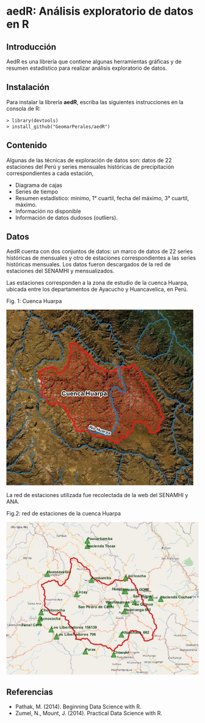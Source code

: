 # **aedR: Análisis exploratorio de datos en R**

## Introducción

AedR es una librería que contiene algunas herramientas gráficas y de resumen estadístico para realizar análisis exploratorio de datos.

## Instalación

Para instalar la librería **aedR**, escriba las siguientes instrucciones en la consola de R:
```	
> library(devtools)
> install_github("GeomarPerales/aedR")		
```

## Contenido

Algunas de las técnicas de exploración de datos son:
datos de 22 estaciones del Perú y series mensuales históricas de precipitación correspondientes a cada estación, 

* Diagrama de cajas
* Series de tiempo
* Resumen estadístico: minimo, 1° cuartil, fecha del máximo, 3° cuartil, máximo.
* Información no disponible
* Información de datos dudosos (outliers).

## Datos

AedR cuenta con dos conjuntos de datos: un marco de datos de 22 series históricas de mensuales y otro de estaciones correspondientes a las series históricas mensuales. Los datos fueron descargados de la red de estaciones del SENAMHI y mensualizados.

Las estaciones corresponden a la zona de estudio de la cuenca Huarpa, ubicada entre los departamentos de Ayacucho y Huancavelica, en Perú.

Fig. 1: Cuenca Huarpa

![ScreenShot](images/cuenca.jpg?raw=true#center)

La red de estaciones utilizada fue recolectada de la web del SENAMHI y ANA.

Fig.2: red de estaciones de la cuenca Huarpa

![ScreenShot](images/stations.jpg?raw=true#center)

## Referencias

* Pathak, M. (2014). Beginning Data Science with R.
* Zumel, N., Mount, J. (2014). Practical Data Science with R.

 
